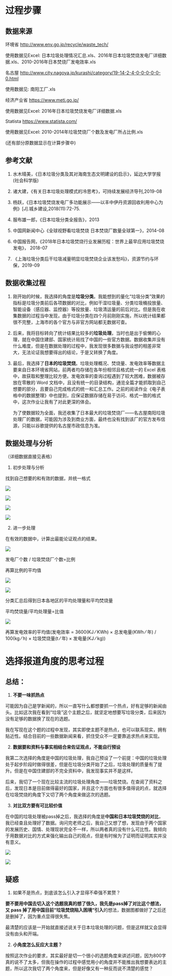 # 过程步骤

## 数据来源 

环境省 http://www.env.go.jp/recycle/waste_tech/

使用数据见Excel: 日本垃圾处理情况汇总.xls、2016年日本垃圾焚烧发电厂详细数据.xls、2010-2016年日本焚烧厂发电效率.xls

 

名古屋 http://www.city.nagoya.jp/kurashi/category/19-14-2-4-0-0-0-0-0-0.html

使用数据见: 南阳工厂.xls

 

经济产业省 https://www.meti.go.jp/

使用数据见Excel: 2016年日本垃圾焚烧发电厂详细数据.xls

 

Statista https://www.statista.com/

使用数据见Excel: 2010-2014年垃圾焚烧厂个数及发电厂所占比例.xls

 

(还有部分原数据显示在计算步骤中)

 

 

## 参考文献

1.  水木晴美，《日本垃圾分类及其对海南生态文明建设的启示》，延边大学学报(社会科学版)

2. 诸大建，《有关日本垃圾处理模式的冷思考》，可持续发展经济导刊,2019-08

3.  杨跃，《日本垃圾焚烧发电厂多功能展示——以丰中伊丹资源回收利用中心为例》[J].城乡建设,2018(11):72-75.

4.  服布雄一郎，《日本垃圾分类全报告》，2013

5. 中国网新闻中心《全球视野看垃圾焚烧 日本焚烧厂数量全球第一》，2014-08

6. 中国报告网，《2018年日本垃圾焚烧行业发展历程：世界上最早应用垃圾焚烧发电》， 2018-07

7. 《上海垃圾分类后干垃圾减量明显垃圾焚烧企业该发愁吗》，资源节约与环保，2019-09

 

## 数据收集过程

1. 刚开始的时候，我选择的角度是**垃圾分类**。我能想到的量化“垃圾分类”效果的指标是垃圾分类前后各项数据的对比，例如干湿垃圾量、分类垃圾桶投放量、智能设备（感应器、监控器）等投放量、垃圾清运量的前后对比。但是我在收集数据的过程当中发现，由于垃圾分类在四个月前刚刚实施，所以统计结果都很不完整，上海市的各个官方与非官方网站都无数据可查。

2. 后来，我将目标转向了统计结果比较多的**垃圾处理**，当时也是出于偷懒的心理，就在中国住建部、国家统计局找了中国的一些官方数据。数据收集并没有什么难度，但是在数据处理的过程中，我发现很多数据与我设想的相差非常大，无法论证我想要得出的结论，于是又转换了角度。

3. 最后，我选择了**日本的垃圾焚烧**。垃圾处理概况、焚烧量、发电效率等数据主要来自日本环境省网站，前两者均存储在各年份相邻且格式统一的 Excel 表格中，故获取和整理比较方便。发电效率的查询过程遇到了较大困难，数据被存放在零散的 Word 文档中，且没有统一的目录结构，通览全篇才能抓取到自己想要的部分，且要自己完成格式的统一和汇总工作。之前的阅读作业《电子表格中的数据整理》中也提到，应保证数据存储在易于访问、格式一致的格式中，这次作业让我有了对此更深的体会。

   为了使数据较为全面，我还收集了日本最大的垃圾焚烧厂——名古屋南阳垃圾处理厂的数据，可能因为涉及到商业方面，最终也没有找到该厂的官方发布信源，只能以谷歌提供的名古屋市政信息为准。

## 数据处理与分析

（详细数据直接见表格）


1. 初步处理与分析

找到自己想要的和有效的数据，并统一格式

![](1.jpg)

![](2.jpg)

![](3.jpg)

![](4.jpg)

 

2. 进一步处理

在有效的数据中，计算出最能论证观点的结果。

 
![](5.jpg)

发电厂个数 / 垃圾焚烧厂个数=比例

再算比例的平均值

 

![](6.jpg)

![](7.jpg)

 
分类汇总后得到日本各地区的平均处理量和平均焚烧量

平均焚烧量/平均处理量=比值

 
![](8.jpg)


再算发电效率的平均值(发电效率 = 3600(KJ ⁄ KWh) × 总发电量(KWh ⁄ 年) / 100(kg ⁄ h) × 垃圾焚烧量(t ⁄ 年) × 发电量(KJ ⁄ kg))
					

 

# 选择报道角度的思考过程

## 总结：

1. **不要一味抓热点**

可能因为自己是学新闻的，所以一直写什么都想要抓一个热点，好有足够的新闻由头。比如这次我在看到“垃圾”这个主题之后，就坚定地想要写垃圾分类，后来因为没有足够的数据换了现在的选题。 

我在写现在这个题的过程中发现，其实即使主题不是热点，也可以联系现实，拥有贴近性。结合目前的一些数据新闻来看，抓住受众不一定要靠追求热点来实现。

2. **数据要和资料与事实相结合来佐证观点，不能自行预设**

我第二次选择的角度是中国的垃圾处理，我自己预设了一个前提：中国的垃圾处理处于起步阶段时做得很差，但是在垃圾分类开始了之后，垃圾处理的质量有了提升。但是在中国住建部的不完全资料中，我发现事实并不是这样。

后来，我切了一个现在比较主流的垃圾处理角度——垃圾焚烧。在查阅了资料之后，发现日本是目前做得最好的国家，并且这个方面也有很多值得说的点，就选择在垃圾焚烧的角度下又切了两个角度来做这次的选题。

 

3. **对比双方要有可比较价值**

在中国的垃圾处理被pass掉之后，我选择的角度是**中国和日本垃圾焚烧的对比**，我已经查且处理好了数据。询问完老师之后，我自己又想了想，发现由于两个国家的发展历史、国情、处理现状完全不一样，所以两者真的没有什么可比性。我倾向于用数据对比的方式来强化输出自己的观点，但是有时候为了证明而证明其实并没有意义。

![](9.jpg)

![](10.jpg)

## 疑惑

1. 如果不是热点，到底该怎么引入才显得不牵强不累赘？

**要不要用中国去切入这个选题我真的想了很久，**我先是pass掉了对比这个想法，又 pass 掉了用**中国目前“垃圾焚烧陷入困境“引入**的想法，数据图都做好了之后还是删掉了，因为重点显得很失焦。

最清楚的应该是一开始就直接述说关于日本垃圾处理的问题，但是这样就又会显得没有由头和开端。

 
2. **小角度怎么反应大主题？**

按照这次作业的要求，其实最好是切一个很小的选题角度来讲述问题，因为800字真的说不了太多，但我在操作的过程中感觉用小的角度并不能推出我想要表达的主题，所以这次我切了两个角度来，但是好像又有一种反而说不清楚的感觉？
